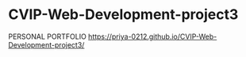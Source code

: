 # CVIP-Web-Development-project3
PERSONAL PORTFOLIO 
https://priya-0212.github.io/CVIP-Web-Development-project3/
